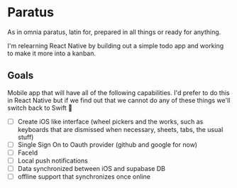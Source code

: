 # Paratus

As in omnia paratus, latin for, prepared in all things or ready for anything.

I'm relearning React Native by building out a simple todo app and working to make it more into a kanban.

## Goals

Mobile app that will have all of the following capabilities. I'd prefer to do this in React Native but if we find out that we cannot do any of these things we'll switch back to Swift :slightly_frowning_face:

* [ ] Create iOS like interface (wheel pickers and the works, such as keyboards that are dismissed when necessary, sheets, tabs, the usual stuff)
* [ ] Single Sign On to Oauth provider (github and google for now)
* [ ] FaceId
* [ ] Local push notifications
* [ ] Data synchronized between iOS and supabase DB
* [ ] offline support that synchronizes once online
